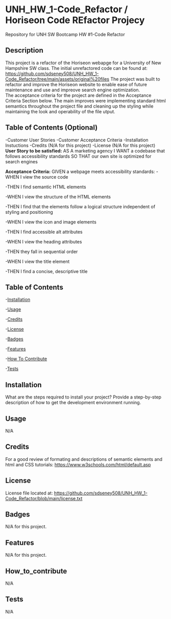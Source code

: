 # UNH_HW_1-Code_Refactor / Horiseon Code REfactor Projecy
Repository for UNH SW Bootcamp HW #1-Code Refactor

## Description
This project is a refactor of the Horiseon webapge for a University of New Hampshire SW class.  The initial unrefactored code can be found at:
  https://github.com/sdseney508/UNH_HW_1-Code_Refactor/tree/main/assets/original%20files
The project was built to refactor and improve the Horiseon website to enable ease of future maintenance and use and impreove search engine optimization.  
The acceptance criteria for the project are defined in the Acceptance Criteria Section below.  The main improves were implementing standard html semantics
throughout the project file and cleaning up the styling while maintaining the look and operability of the file utput.

## Table of Contents (Optional)
-Customer User Stories
-Customer Acceptance Criteria
-Installation Instuctions
-Credits (N/A for this project)
-License (N/A for this project)
**User Story to be satisfied:**
AS A marketing agency
I WANT a codebase that follows accessibility standards
SO THAT our own site is optimized for search engines

**Acceptance Criteria:**
GIVEN a webpage meets accessibility standards:
-WHEN I view the source code

  -THEN I find semantic HTML elements
  
-WHEN I view the structure of the HTML elements

  -THEN I find that the elements follow a logical structure independent of styling and positioning
  
-WHEN I view the icon and image elements

  -THEN I find accessible alt attributes
  
-WHEN I view the heading attributes

  -THEN they fall in sequential order
  
-WHEN I view the title element

  -THEN I find a concise, descriptive title
  
## Table of Contents
-[Installation](#installation)

-[Usage](#usage)

-[Credits](#credits)

-[License](#license)

-[Badges](#badges)

-[Features](#features)

-[How To Contribute](#how_to_contribute)

-[Tests](#tests)


## Installation
What are the steps required to install your project? Provide a step-by-step description of how to get the development environment running.

## Usage
N/A

## Credits
For a good review of formating and descriptions of semantic elements and html and CSS tutorials:  https://www.w3schools.com/html/default.asp

## License
License file located at: https://github.com/sdseney508/UNH_HW_1-Code_Refactor/blob/main/license.txt

## Badges
N/A for this project.

## Features
N/A for this project.

## How_to_contribute
N/A

## Tests
N/A
